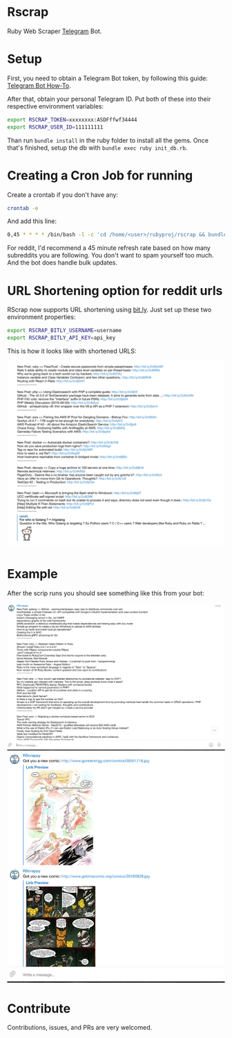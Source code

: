 # Rscrap

Ruby Web Scraper [Telegram](https://telegram.org/) Bot.

# Setup

First, you need to obtain a Telegram Bot token, by following this guide: [Telegram Bot How-To](https://core.telegram.org/bots).

After that, obtain your personal Telegram ID. Put both of these into their respective environment variables:

```bash
export RSCRAP_TOKEN=xxxxxxxx:ASDFffwf34444
export RSCRAP_USER_ID=111111111
```

Than run `bundle install` in the ruby folder to install all the gems. Once that's finished, setup the db with `bundle exec ruby init_db.rb`.

# Creating a Cron Job for running

Create a crontab if you don't have any:
```bash
crontab -e
```

And add this line:

```bash
0,45 * * * * /bin/bash -l -c 'cd /home/<user>/rubyproj/rscrap && bundle exec ruby scripts/reddit.rb'
```

For reddit, I'd recommend a 45 minute refresh rate based on how many subreddits you are following. You don't want to spam yourself too much. And the bot does handle bulk updates.

# URL Shortening option for reddit urls

RScrap now supports URL shortening using [bit.ly](https://bit.ly). Just set up these two environment properties:

```bash
export RSCRAP_BITLY_USERNAME=username
export RSCRAP_BITLY_API_KEY=api_key
```

This is how it looks like with shortened URLS:

![shorten](shorten.png)

# Example

After the scrip runs you should see something like this from your bot:

![rscrap1](rscrap1.png)
![rscrap2](rscrap2.png)


# Contribute

Contributions, issues, and PRs are very welcomed.
